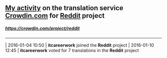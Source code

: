 ## [My activity](https://crowdin.com/profile/itcareerwork/activity "My profile") on the translation service [Crowdin.com](https://crowdin.com "crowdin.com") for [Reddit](https://crowdin.com/project/reddit "Reddit Crowdin") project
##### <https://crowdin.com/project/reddit>
***
| 2016-01-04 10:50 | **itcareerwork** joined the **Reddit** project
| 2016-01-10 12:45 | **itcareerwork** voted for 7 translations in the **Reddit** project
